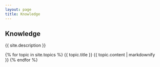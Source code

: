 ```yaml
---
layout: page
title: Knowledge
---
```

## Knowledge

{{ site.description }}

  {% for topic in site.topics %}
      {{ topic.title }}
      {{ topic.content | markdownify }}
  {% endfor %}
